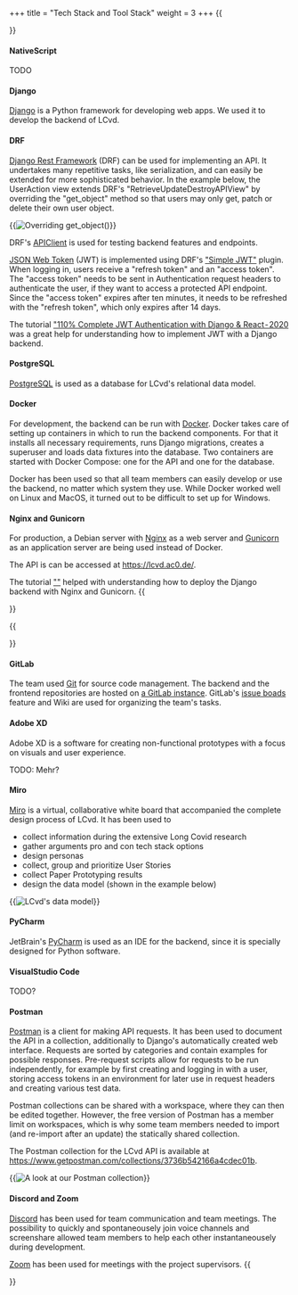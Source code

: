 +++
title = "Tech Stack and Tool Stack"
weight = 3
+++
{{<section title="Tech Stack">}}
#### NativeScript
TODO

#### Django
[Django](https://www.djangoproject.com/) is a Python framework for developing web apps. We used it 
to develop the backend of LCvd. 

#### DRF
[Django Rest Framework](https://www.django-rest-framework.org/) (DRF) can be used for implementing an API. 
It undertakes many repetitive tasks, like serialization, and can easily be extended for more sophisticated 
behavior. In the example below, the UserAction view extends DRF's "RetrieveUpdateDestroyAPIView" by overriding 
the "get_object" method so that users may only get, patch or delete their own user object.

{{<image src="tech-stack-drf-example.png" alt="Overriding get_object()">}}

DRF's [APIClient](https://www.django-rest-framework.org/api-guide/testing/#apiclient) is used for testing backend features and endpoints.

[JSON Web Token](https://datatracker.ietf.org/doc/html/rfc7519) (JWT) is implemented using DRF's ["Simple JWT"](https://django-rest-framework-simplejwt.readthedocs.io/en/latest/) plugin.
When logging in, users receive a "refresh token" and an "access token". The "access token" needs to be sent in Authentication request headers 
to authenticate the user, if they want to access a protected API endpoint. Since the "access token" expires after ten minutes, 
it needs to be refreshed with the "refresh token", which only expires after 14 days. 

The tutorial ["110% Complete JWT Authentication with Django & React - 2020](https://hackernoon.com/110percent-complete-jwt-authentication-with-django-and-react-2020-iejq34ta) was a 
great help for understanding how to implement JWT with a Django backend.

#### PostgreSQL
[PostgreSQL](https://www.postgresql.org/) is used as a database for LCvd's relational data model. 

#### Docker
For development, the backend can be run with [Docker](https://www.docker.com/). Docker takes care of setting up containers
in which to run the backend components. For that it installs all necessary requirements, runs Django migrations, 
creates a superuser and loads data fixtures into the database. Two containers are started with Docker Compose: 
one for the API and one for the database. 

Docker has been used so that all team members can easily develop or use the backend,
no matter which system they use. While Docker worked well on Linux and MacOS, it turned out to be 
difficult to set up for Windows. 

#### Nginx and Gunicorn
For production, a Debian server with [Nginx](https://www.nginx.com/) as a web server and  [Gunicorn](https://gunicorn.org/) 
as an application server are being used instead of Docker. 

The API is can be accessed at https://lcvd.ac0.de/. 

The tutorial [""](https://www.digitalocean.com/community/tutorials/how-to-set-up-django-with-postgres-nginx-and-gunicorn-on-ubuntu-16-04) 
helped with understanding how to deploy the Django backend with Nginx and Gunicorn. 
{{</section>}}

{{<section title="Tool Stack">}}
#### GitLab
The team used [Git](https://git-scm.com/) for source code management. The backend and the frontend repositories are hosted on 
[a GitLab instance](https://git.myhki.de/lcvd/). GitLab's [issue boads](https://docs.gitlab.com/ee/user/project/issue_board.html) 
feature and Wiki are used for organizing the team's tasks.

#### Adobe XD
Adobe XD is a software for creating non-functional prototypes with a focus on visuals and 
user experience. 

TODO: Mehr?

#### Miro
[Miro](https://miro.com/) is a virtual, collaborative white board that accompanied the complete design process of LCvd. It has been used to 
* collect information during the extensive Long Covid research
* gather arguments pro and con tech stack options
* design personas
* collect, group and prioritize User Stories 
* collect Paper Prototyping results
* design the data model (shown in the example below)

{{<image src="data-model.jpg" alt="LCvd's data model">}}

#### PyCharm
JetBrain's [PyCharm](https://www.jetbrains.com/pycharm/) is used as an IDE for the backend, since it is specially 
designed for Python software.

#### VisualStudio Code
TODO?

#### Postman
[Postman](https://www.postman.com/) is a client for making API requests. It has been used to document the API 
in a collection, additionally to Django's automatically created web interface. 
Requests are sorted by categories and contain examples for possible responses. Pre-request 
scripts allow for requests to be run independently, for example by first creating and logging in with a user, 
storing access tokens in an environment for later use in request headers and creating various test data. 

Postman collections can be shared with a workspace, where they can then be edited together. However, the free version of 
Postman has a member limit on workspaces, which is why some team members needed to import (and re-import after an update) 
the statically shared collection.

The Postman collection for the LCvd API is available at https://www.getpostman.com/collections/3736b542166a4cdec01b.

{{<image src="tech-stack-postman-example.png" alt="A look at our Postman collection">}}

#### Discord and Zoom
[Discord](https://discord.com/) has been used for team communication and team meetings. The possibility to quickly and 
spontaneousely join voice channels and screenshare allowed team members to help each other instantaneousely during 
development.

[Zoom](https://htw-berlin.zoom.us/) has been used for meetings with the project supervisors. 
{{</section>}}
